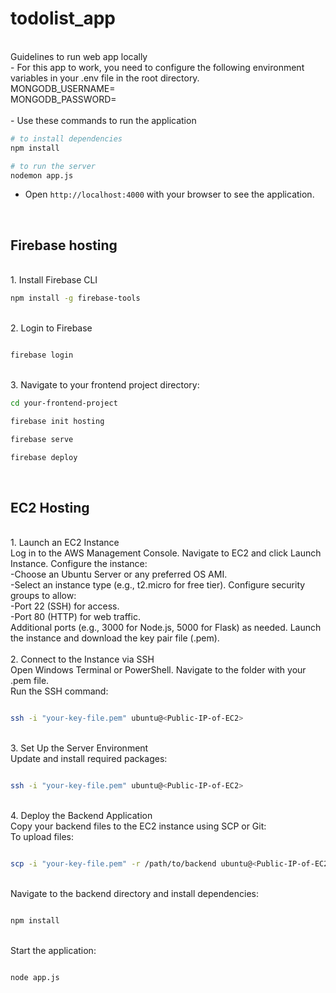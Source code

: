 # todolist_app
<br>
Guidelines to run web app locally
<br>
- For this app to work, you need to configure the following environment variables in your .env file in the root directory.<br>
MONGODB_USERNAME=<value> 
<br>
MONGODB_PASSWORD=<value>
<br><br>
- Use these commands to run the application

```bash
# to install dependencies 
npm install

# to run the server
nodemon app.js

```

- Open `http://localhost:4000` with your browser to see the application.

<br>
<h2>Firebase hosting</h2><br>
1. Install Firebase CLI <br>

```bash
npm install -g firebase-tools
```
<br>
2. Login to Firebase <br>

```bash

firebase login
```
<br>
3. Navigate to your frontend project directory: <br>

```bash
cd your-frontend-project

firebase init hosting

firebase serve

firebase deploy

```
<br>
<h2>EC2 Hosting</h2><br>
1. Launch an EC2 Instance <br>
Log in to the AWS Management Console.
Navigate to EC2 and click Launch Instance.
Configure the instance:
<br>
-Choose an Ubuntu Server or any preferred OS AMI.<br>
-Select an instance type (e.g., t2.micro for free tier).
Configure security groups to allow:
<br>
-Port 22 (SSH) for access.<br>
-Port 80 (HTTP) for web traffic.<br>
Additional ports (e.g., 3000 for Node.js, 5000 for Flask) as needed.
Launch the instance and download the key pair file (.pem).
<br><br>
2. Connect to the Instance via SSH <br>
Open Windows Terminal or PowerShell. 
Navigate to the folder with your .pem file.<br>
Run the SSH command:<br>

```bash

ssh -i "your-key-file.pem" ubuntu@<Public-IP-of-EC2>

```
<br>
3. Set Up the Server Environment <br>
Update and install required packages: <br>

```bash

ssh -i "your-key-file.pem" ubuntu@<Public-IP-of-EC2>

```
<br>
4. Deploy the Backend Application <br>
Copy your backend files to the EC2 instance using SCP or Git:<br>
To upload files: <br>

```bash

scp -i "your-key-file.pem" -r /path/to/backend ubuntu@<Public-IP-of-EC2>:/home/ubuntu/

```
<br>
Navigate to the backend directory and install dependencies:<br>

```bash

npm install

```
<br>
Start the application: <br>

```bash

node app.js

```
